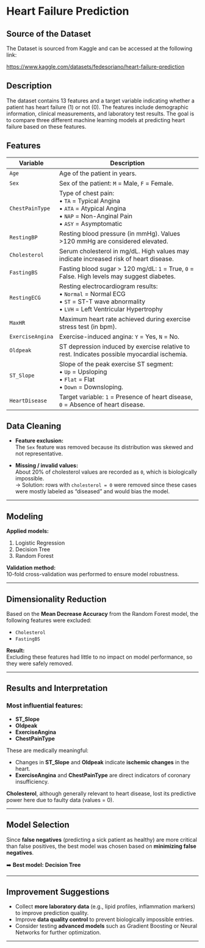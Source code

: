 # Heart Failure Prediction

## Source of the Dataset

The Dataset is sourced from Kaggle and can be accessed at the following link:

https://www.kaggle.com/datasets/fedesoriano/heart-failure-prediction

## Description
The dataset contains 13 features and a target variable indicating 
whether a patient has heart failure (1) or not (0). The features 
include demographic information, clinical measurements, and laboratory 
test results. The goal is to compare three different machine learning 
models at predicting heart failure based on these features.

## Features

| **Variable**         | **Description**                                                                                                                                           |
|----------------------|-----------------------------------------------------------------------------------------------------------------------------------------------------------|
| `Age`                | Age of the patient in years.                                                                                                                              |
| `Sex`                | Sex of the patient: `M` = Male, `F` = Female.                                                                                                             |
| `ChestPainType`      | Type of chest pain: <br>• `TA` = Typical Angina <br>• `ATA` = Atypical Angina <br>• `NAP` = Non-Anginal Pain <br>• `ASY` = Asymptomatic                   |
| `RestingBP`          | Resting blood pressure (in mmHg). Values >120 mmHg are considered elevated.                                                                              |
| `Cholesterol`        | Serum cholesterol in mg/dL. High values may indicate increased risk of heart disease.                                                                    |
| `FastingBS`          | Fasting blood sugar > 120 mg/dL: `1` = True, `0` = False. High levels may suggest diabetes.                                                              |
| `RestingECG`         | Resting electrocardiogram results: <br>• `Normal` = Normal ECG <br>• `ST` = ST-T wave abnormality <br>• `LVH` = Left Ventricular Hypertrophy              |
| `MaxHR`              | Maximum heart rate achieved during exercise stress test (in bpm).                                                                                        |
| `ExerciseAngina`     | Exercise-induced angina: `Y` = Yes, `N` = No.                                                                                                             |
| `Oldpeak`            | ST depression induced by exercise relative to rest. Indicates possible myocardial ischemia.                                                              |
| `ST_Slope`           | Slope of the peak exercise ST segment: <br>• `Up` = Upsloping <br>• `Flat` = Flat <br>• `Down` = Downsloping.                                             |
| `HeartDisease`       | Target variable: `1` = Presence of heart disease, `0` = Absence of heart disease.                                                                        |

## Data Cleaning

- **Feature exclusion:**  
  The `Sex` feature was removed because its distribution was skewed and not representative.

- **Missing / invalid values:**  
  About 20% of cholesterol values are recorded as `0`, which is biologically impossible.  
  → Solution: rows with `cholesterol = 0` were removed since these cases were mostly labeled as “diseased” and would bias the model.

---

## Modeling

**Applied models:**
1. Logistic Regression  
2. Decision Tree  
3. Random Forest  

**Validation method:**  
10-fold cross-validation was performed to ensure model robustness.

---

## Dimensionality Reduction

Based on the **Mean Decrease Accuracy** from the Random Forest model, the following features were excluded:

- `Cholesterol`
- `FastingBS`

**Result:**  
Excluding these features had little to no impact on model performance, so they were safely removed.

---

## Results and Interpretation

### Most influential features:
- **ST_Slope**
- **Oldpeak**
- **ExerciseAngina**
- **ChestPainType**

These are medically meaningful:
- Changes in **ST_Slope** and **Oldpeak** indicate **ischemic changes** in the heart.  
- **ExerciseAngina** and **ChestPainType** are direct indicators of coronary insufficiency.

**Cholesterol**, although generally relevant to heart disease, lost its predictive power here due to faulty data (values = 0).

---

## Model Selection

Since **false negatives** (predicting a sick patient as healthy) are more critical than false positives, the best model was chosen based on **minimizing false negatives**.

➡️ **Best model:** **Decision Tree**

---

## Improvement Suggestions

- Collect **more laboratory data** (e.g., lipid profiles, inflammation markers) to improve prediction quality.  
- Improve **data quality control** to prevent biologically impossible entries.  
- Consider testing **advanced models** such as Gradient Boosting or Neural Networks for further optimization.

---
